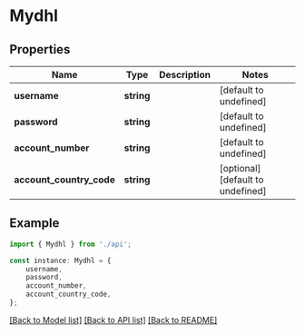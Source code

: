 # Mydhl


## Properties

Name | Type | Description | Notes
------------ | ------------- | ------------- | -------------
**username** | **string** |  | [default to undefined]
**password** | **string** |  | [default to undefined]
**account_number** | **string** |  | [default to undefined]
**account_country_code** | **string** |  | [optional] [default to undefined]

## Example

```typescript
import { Mydhl } from './api';

const instance: Mydhl = {
    username,
    password,
    account_number,
    account_country_code,
};
```

[[Back to Model list]](../README.md#documentation-for-models) [[Back to API list]](../README.md#documentation-for-api-endpoints) [[Back to README]](../README.md)

